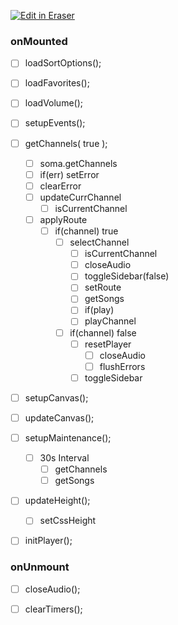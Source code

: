 <p><a target="_blank" href="https://app.eraser.io/workspace/recpJ4063zf8cxSLcbh6" id="edit-in-eraser-github-link"><img alt="Edit in Eraser" src="https://firebasestorage.googleapis.com/v0/b/second-petal-295822.appspot.com/o/images%2Fgithub%2FOpen%20in%20Eraser.svg?alt=media&amp;token=968381c8-a7e7-472a-8ed6-4a6626da5501"></a></p>

###  onMounted
- [ ] loadSortOptions();
- [ ] loadFavorites();
- [ ] loadVolume();
- [ ] setupEvents();
- [ ] getChannels( true );
    - [ ] soma.getChannels
    - [ ] if(err) setError
    - [ ] clearError
    - [ ] updateCurrChannel
        - [ ] isCurrentChannel
    - [ ] applyRoute
        - [ ] if(channel) true
            - [ ] selectChannel
                - [ ] isCurrentChannel
                - [ ] closeAudio
                - [ ] toggleSidebar(false)
                - [ ] setRoute
                - [ ] getSongs
                - [ ] if(play)
                - [ ] playChannel
            - [ ] if(channel) false
                - [ ] resetPlayer
                    - [ ] closeAudio
                    - [ ] flushErrors
                - [ ] toggleSidebar
- [ ] setupCanvas();
- [ ] updateCanvas();
- [ ] setupMaintenance();
    - [ ] 30s Interval
        - [ ] getChannels
        - [ ] getSongs
- [ ] updateHeight();
    - [ ] setCssHeight
- [ ] initPlayer();


### onUnmount
- [ ] closeAudio();
- [ ] clearTimers();





<!--- Eraser file: https://app.eraser.io/workspace/recpJ4063zf8cxSLcbh6 --->